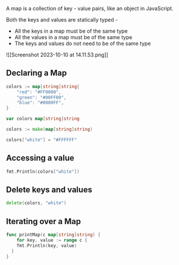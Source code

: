 A map is a collection of key - value pairs, like an object in JavaScript.

Both the keys and values are statically typed - 
- All the keys in a map must be of the same type
- All the values in a map must be of the same type
- The keys and values do not need to be of the same type

![[Screenshot 2023-10-10 at 14.11.53.png]]

## Declaring a Map

```go
colors := map[string]string{
	"red": "#FF0000",
	"green": "#00FF00",
	"blue": "#0000FF",
}
```
```go
var colors map[string]string
```
```go
colors := make(map[string]string)

colors["white"] = "#FFFFFF"
```


## Accessing a value
```go
fmt.Println(colors["white"])
```

## Delete keys and values
```go
delete(colors, "white")
```

## Iterating over a Map
```go
func printMap(c map[string]string) {
	for key, value := range c {
	fmt.Println(key, value)
  }
}
```
